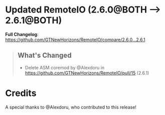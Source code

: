 # Updated RemoteIO (2.6.0@BOTH --> 2.6.1@BOTH)
**Full Changelog**: https://github.com/GTNewHorizons/RemoteIO/compare/2.6.0...2.6.1
>## What's Changed
> * Delete ASM coremod by @Alexdoru in https://github.com/GTNewHorizons/RemoteIO/pull/15 (2.6.1)
>

# Credits
A special thanks to @Alexdoru, who contributed to this release!
